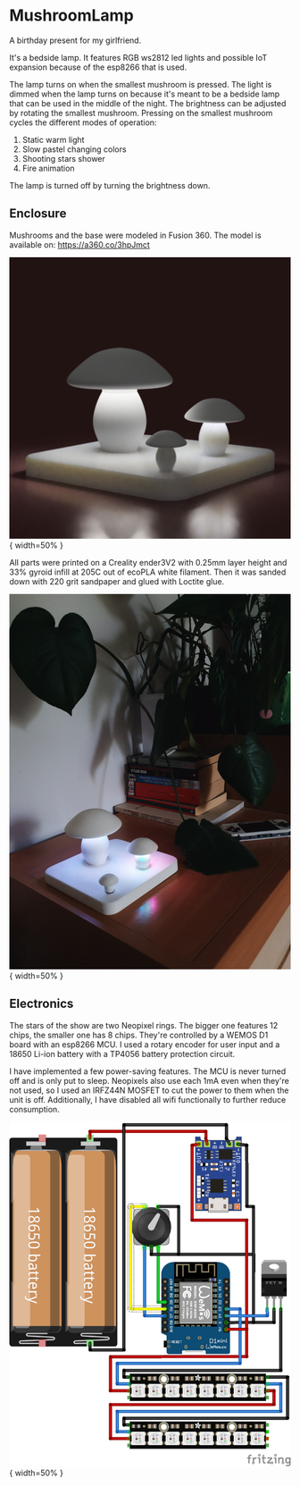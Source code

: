 # MushroomLamp
 
A birthday present for my girlfriend. 

It's a bedside lamp. It features RGB ws2812 led lights and possible IoT expansion because of the esp8266 that is used. 

The lamp turns on when the smallest mushroom is pressed. The light is dimmed when the lamp turns on because it's meant to be a bedside lamp that can be used in the middle of the night. The brightness can be adjusted by rotating the smallest mushroom. Pressing on the smallest mushroom cycles the different modes of operation:

1. Static warm light
2. Slow pastel changing colors
3. Shooting stars shower
4. Fire animation 

The lamp is turned off by turning the brightness down.



## Enclosure

Mushrooms and the base were modeled in Fusion 360. The model is available on: https://a360.co/3hpJmct


![Render](/assets/render1.png){ width=50% }



All parts were printed on a Creality ender3V2 with 0.25mm layer height and 33% gyroid infill at 205C out of ecoPLA white filament. Then it was sanded down with 220 grit sandpaper and glued with Loctite glue.

![Final Product](/assets/photo1.jpg){ width=50% }



## Electronics

The stars of the show are two Neopixel rings. The bigger one features 12 chips, the smaller one has 8 chips. They're controlled by a WEMOS D1 board with an esp8266 MCU. I used a rotary encoder for user input and a 18650 Li-ion battery with a TP4056 battery protection circuit.

I have implemented a few power-saving features. The MCU is never turned off and is only put to sleep. Neopixels also use each 1mA even when they're not used, so I used an IRFZ44N MOSFET to cut the power to them when the unit is off. Additionally, I have disabled all wifi functionally to further reduce consumption.


![Circuit](/assets/circuit.png){ width=50% }


